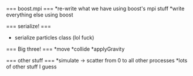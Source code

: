 === boost.mpi ===
*re-write what we have using boost's mpi stuff
*write everything else using boost

=== serialize! ===
* serialize particles class (lol fuck)

=== Big three! ===
*move
*collide
*applyGravity

=== other stuff ===
*simulate -> scatter from 0 to all other processes
*lots of other stuff I guess
